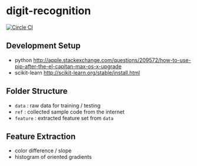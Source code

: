 # digit-recognition
[![Circle CI](https://circleci.com/gh/jbytw/digit-recognition.svg?style=svg)](https://circleci.com/gh/jbytw/digit-recognition)

## Development Setup
* python http://apple.stackexchange.com/questions/209572/how-to-use-pip-after-the-el-capitan-max-os-x-upgrade
* scikit-learn http://scikit-learn.org/stable/install.html

## Folder Structure
* `data`    : raw data for training / testing
* `ref`     : collected sample code from the internet
* `feature` : extracted feature set from `data`

## Feature Extraction
* color difference / slope
* histogram of oriented gradients
